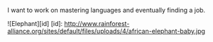I want to work on mastering languages and eventually finding a job.

![Elephant][id]
[id]: http://www.rainforest-alliance.org/sites/default/files/uploads/4/african-elephant-baby.jpg
